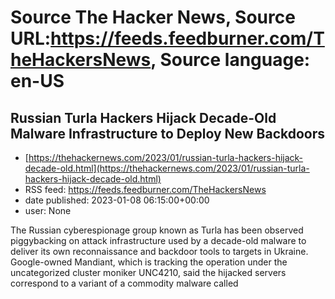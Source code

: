 # Source The Hacker News, Source URL:https://feeds.feedburner.com/TheHackersNews, Source language: en-US

## Russian Turla Hackers Hijack Decade-Old Malware Infrastructure to Deploy New Backdoors
 - [https://thehackernews.com/2023/01/russian-turla-hackers-hijack-decade-old.html](https://thehackernews.com/2023/01/russian-turla-hackers-hijack-decade-old.html)
 - RSS feed: https://feeds.feedburner.com/TheHackersNews
 - date published: 2023-01-08 06:15:00+00:00
 - user: None

The Russian cyberespionage group known as Turla has been observed piggybacking on attack infrastructure used by a decade-old malware to deliver its own reconnaissance and backdoor tools to targets in Ukraine.
Google-owned Mandiant, which is tracking the operation under the uncategorized cluster moniker UNC4210, said the hijacked servers correspond to a variant of a commodity malware called
